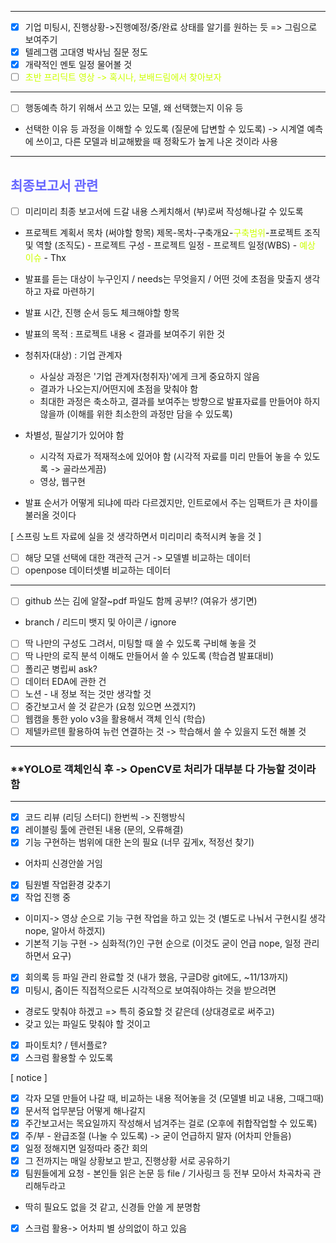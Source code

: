 ***
- [x] 기업 미팅시, 진행상황->진행예정/중/완료 상태를 알기를 원하는 듯 => 그림으로 보여주기
- [x] 텔레그램 고대영 박사님 질문 정도
- [x] 개략적인 멘토 일정 물어볼 것
- [ ] <span style="color: #CCFF00">초반 프리딕트 영상 -> 혹시나, 보배드림에서 찾아보자</span>
***
- [ ] 행동예측 하기 위해서 쓰고 있는 모델, 왜 선택했는지 이유 등
- 선택한 이유 등 과정을 이해할 수 있도록 (질문에 답변할 수 있도록)
-> 시계열 예측에 쓰이고, 다른 모델과 비교해봤을 때 정확도가 높게 나온 것이라 사용
***
## <span style="color: #6666FF">최종보고서 관련</span>
- [ ] 미리미리 최종 보고서에 드갈 내용 스케치해서 (부)로써 작성해나갈 수 있도록
- 프로젝트 계획서 목차 (써야할 항목) 
	제목-목차-구축개요-<span style="color: #CCFF00">구축범위</span>-프로젝트 조직 및 역할 (조직도) - 프로젝트 구성 - 프로젝트 일정 - 프로젝트 일정(WBS) - <span style="color: #CCFF00">예상 이슈</span> - Thx
- 발표를 듣는 대상이 누구인지 / needs는 무엇을지 / 어떤 것에 초점을 맞출지 생각하고 자료 마련하기
- 발표 시간, 진행 순서 등도 체크해야할 항목

- 발표의 목적 : 프로젝트 내용 < 결과를 보여주기 위한 것
- 청취자(대상) : 기업 관계자
	- 사실상 과정은 '기업 관계자(청취자)'에게 크게 중요하지 않음
	- 결과가 나오는지/어떤지에 초점을 맞춰야 함
	- 최대한 과정은 축소하고, 결과를 보여주는 방향으로 발표자료를 만들어야 하지 않을까 (이해를 위한 최소한의 과정만 담을 수 있도록)
- 차별성, 필살기가 있어야 함
	- 시각적 자료가 적재적소에 있어야 함 (시각적 자료를 미리 만들어 놓을 수 있도록 -> 골라쓰게끔)
	- 영상, 웹구현
- 발표 순서가 어떻게 되냐에 따라 다르겠지만, 인트로에서 주는 임팩트가 큰 차이를 불러올 것이다

[ 스프링 노트 자료에 실을 것 생각하면서 미리미리 축적시켜 놓을 것 ]
- [ ] 해당 모델 선택에 대한 객관적 근거 -> 모델별 비교하는 데이터
- [ ] openpose 데이터셋별 비교하는 데이터

***
- [ ] github 쓰는 김에 알잘~pdf 파일도 함께 공부!? (여유가 생기면)
- branch / 리드미 뱃지 및 아이콘 / ignore
- [ ] 딱 나만의 구성도 그려서, 미팅할 때 쓸 수 있도록 구비해 놓을 것
- [ ] 딱 나만의 로직 분석 이해도 만들어서 쓸 수 있도록 (학습겸 발표대비)
- [ ] 폴리곤 병립씨 ask?
- [ ] 데이터 EDA에 관한 건
- [ ]  노션 - 내 정보 적는 것만 생각할 것
- [ ] 중간보고서 쓸 것 같은가 (요청 있으면 쓰겠지?)
- [ ] 웹캠을 통한 yolo v3을 활용해서 객체 인식 (학습)
- [ ] 제텔카르텐 활용하여 뉴런 연결하는 것 -> 학습해서 쓸 수 있을지 도전 해볼 것
***
### **YOLO로 객체인식 후 -> OpenCV로 처리가 대부분 다 가능할 것이라 함
***
- [x] 코드 리뷰 (리딩 스터디) 한번씩 -> 진행방식
- [x] 레이블링 툴에 관련된 내용 (문의, 오류해결)
- [x] 기능 구현하는 범위에 대한 논의 필요 (너무 깊게x, 적정선 찾기)
- 어차피 신경안쓸 거임
- [x] 팀원별 작업환경 갖추기
- [x] 작업 진행 중
- 이미지-> 영상 순으로 기능 구현 작업을 하고 있는 것 (별도로 나눠서 구현시킬 생각 nope, 알아서 하겠지)
- 기본적 기능 구현 -> 심화적(?)인 구현 순으로  (이것도 굳이 언급 nope, 일정 관리하면서 요구)
- [x] 회의록 등 파일 관리 완료할 것 (내가 했음, 구글D랑 git에도, ~11/13까지)
- [x] 미팅시, 줌이든 직접적으로든 시각적으로 보여줘야하는 것을 받으려면
- 경로도 맞춰야 하겠고 => 특히 중요할 것 같은데 (상대경로로 써주고)
- 갖고 있는 파일도 맞춰야 할 것이고
- [x] 파이토치? / 텐서플로?
- [x] 스크럼 활용할 수 있도록

[ notice ]
- [x] 각자 모델 만들어 나갈 때, 비교하는 내용 적어놓을 것 (모델별 비교 내용, 그때그때)
- [x] 문서적 업무분담 어떻게 해나갈지
- [x] 주간보고서는 목요일까지 작성해서 넘겨주는 걸로 (오후에 취합작업할 수 있도록)
- [x] 주/부 - 완급조절 (나눌 수 있도록) -> 굳이 언급하지 말자 (어차피 안들음)
- [x] 일정 정해지면 일정따라 중간 회의
- [x] 그 전까지는 매일 상황보고 받고, 진행상황 서로 공유하기
- [x] 팀원들에게 요청 - 본인들 읽은 논문 등 file / 기사링크 등 전부 모아서 차곡차곡 관리해두라고
- 딱히 필요도 없을 것 같고, 신경들 안쓸 게 분명함
- [x] 스크럼 활용-> 어차피 별 상의없이 하고 있음
